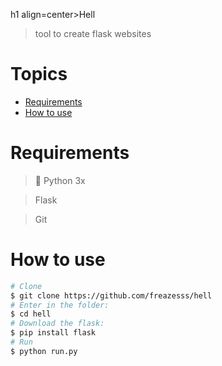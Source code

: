 h1 align=center>Hell</h1>

> tool to create flask websites

# Topics

- [Requirements](#requirements)
- [How to use](#how-to-use)

# Requirements

> :snake: Python 3x

> Flask

> Git

# How to use

```sh
# Clone
$ git clone https://github.com/freazesss/hell
# Enter in the folder:
$ cd hell
# Download the flask:
$ pip install flask
# Run
$ python run.py
```
